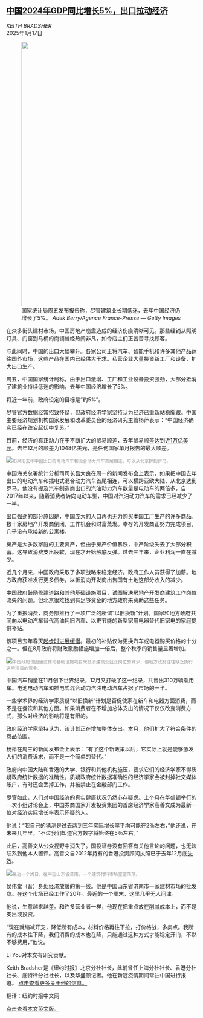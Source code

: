 <!--1737094021000-->
[中国2024年GDP同比增长5%，出口拉动经济](https://cn.nytimes.com/business/20250117/china-economy-2024-gdp/)
------

<address>KEITH BRADSHER</address><time pudate="2025-01-17 01:51:56" datetime="2025-01-17 01:51:56">2025年1月17日</time><figure><img src="https://images.weserv.nl/?url=static01.nyt.com/images/2025/01/17/multimedia/17China-GDP-01-bthf/17China-GDP-01-bthf-master1050.jpg" width="1050" height="700"><figcaption>国家统计局周五发布报告称，尽管建筑业长期低迷，去年中国经济仍增长了5%。 <cite>Adek Berry/Agence France-Presse — Getty Images</cite></figcaption></figure><section><p>在众多街头建材市场，中国房地产崩盘造成的经济伤痕清晰可见。那些经销从照明灯具、门窗到马桶的商铺曾经热闹非凡，如今店主们正苦苦寻找顾客。</p><p>与此同时，中国的出口大幅攀升。各家公司正将汽车、智能手机和许多其他产品运往国外市场，这些产品在国内已经供大于求。私营企业大量投资新工厂和设备，扩大出口生产。</p><p>周五，中国国家统计局称，由于出口激增、工厂和工业设备投资强劲，大部分抵消了建筑业持续低迷的影响，去年中国经济增长了5%。</p><p>将近一年前，政府设定的目标是“约5%”。</p><p>尽管官方数据经常招致怀疑，但政府经济学家坚持认为经济已重新站稳脚跟。中国主要经济规划机构国家发展和改革委员会的经济研究主管杨萍表示：“中国经济确实已经在跌宕起伏中复苏。”</p><p>目前，经济的真正动力在于不断扩大的贸易顺差，去年贸易顺差达到近<a href="https://cn.nytimes.com/business/20250114/china-trade-surplus/" title="Link: https://cn.nytimes.com/business/20250114/china-trade-surplus/">1万亿美元</a>。去年12月的顺差为1048亿美元，是任何国家单月报告的最大顺差。</p><p><img src="https://images.weserv.nl/?url=static01.nyt.com/images/2025/01/17/multimedia/17China-GDP-03-bthf/17China-GDP-03-bthf-master1050.jpg"><small style="color: #999;">如果把去年中国出口的电动汽车和混合动力汽车首尾相连，可以从北京排到罗马。</small></p><p>中国海关总署统计分析司司长吕大良在周一的新闻发布会上表示，如果把中国去年出口的电动汽车和插电式混合动力汽车首尾相连，可以横跨亚欧大陆、从北京达到罗马。他没有提及汽车制造商出口的汽油动力汽车数量是电动车的两倍多，自2017年以来，随着消费者转向电动车型，中国对汽油动力汽车的需求已经减少了一半。</p><p>出口强劲的部分原因是，中国庞大的人口再也无力购买本国工厂生产的许多商品。数十家房地产开发商倒闭，工作机会和财富蒸发。幸存的开发商正努力完成项目，几乎没有承接新的公寓楼。</p><p>房产是大多数家庭的主要资产，但由于房产价值暴跌，中产阶级失去了大部分积蓄。这导致消费支出疲软，现在才开始触底反弹。过去三年来，企业利润一直在减少。</p><p>近几个月来，中国政府采取了多项战略来稳定经济。政府工作人员获得了加薪。地方政府获准发行更多债券，以抵消向开发商出售国有土地这部分收入的减少。</p><p>中国政府鼓励修建道路和其他基础设施项目，试图解决房地产开发商建筑工作岗位流失的问题。但北京很难找到有足够资金的地方政府来资助这些任务。</p><p>为了重振消费，商务部推行了一项广泛的所谓“以旧换新”计划。国家和地方政府共同向以电动汽车替代高油耗旧汽车、以更节能的新型家用电器替代旧家电的家庭提供补贴。</p><p>该项目去年春天<a href="https://cn.nytimes.com/business/20240702/china-cash-for-clunkers/">起步时进展缓慢</a>。最初的补贴仅为更换汽车或电器购买价格的十分之一。但在8月政府将财政激励措施增加一倍后，整个秋季的销售量显著增加。</p><p><img src="https://images.weserv.nl/?url=static01.nyt.com/images/2025/01/17/multimedia/17China-GDP-04-bthf/17China-GDP-04-bthf-master1050.jpg"><small style="color: #999;">中国政府试图通过推动基础设施项目来抵消建筑业就业岗位的减少，但地方政府往往缺乏执行这些项目的资金。</small></p><p>中国汽车销量在11月创下世界纪录，12月又打破了这一纪录，共售出310万辆乘用车。电池电动汽车和插电式混合动力汽油电动汽车占据了市场的一半。</p><p>一些学术界的经济学家质疑“以旧换新”计划是否促使家在新车和电器方面消费，而不是在餐饮和其他方面。如果消费者在不增加总体支出的情况下仅仅改变消费方式，那么对经济的影响将是有限的。</p><p>政府经济学家坚持认为，该计划正在增加整体支出。本月，他们扩大了符合条件的商品范围。</p><p>杨萍在周三的新闻发布会上表示：“有了这个新政策以后，它实际上就是能够激发人们的消费诉求，而不是一个简单的替代。”</p><p>政府向中国大陆和香港的大学、银行和其他机构施压，要求它们的经济学家不得质疑政府统计数据的准确性。质疑政府统计数据准确性的经济学家会被封掉社交媒体账户，有时还会丢掉工作，并被禁止在金融部门工作。</p><p>尽管如此，人们对中国经济的真实健康状况仍然心存疑虑。上个月在华盛顿举行的一次小组讨论会上，中国券商国家开发投资集团的首席经济学家高善文成为最新一位对经济实际增长率表示怀疑的人。</p><p>他说：“我自己的猜测是过去两到三年实际增长率平均可能在2％左右，”他还说，在未来几年里，“不过我们知道官方数字将始终在5％左右。”</p><p>此后，高善文从公众视野中消失了。国投证券没有回答有关他言论的问题，也无法联系到他本人置评。高善文自2012年持有的香港投资顾问执照已于去年12月底<a rel="noopener noreferrer" target="_blank" href="https://apps.sfc.hk/publicregWeb/indi/AZF362/licenceRecord" title="Link: https://apps.sfc.hk/publicregWeb/indi/AZF362/licenceRecord">失效</a>。</p><p><img src="https://images.weserv.nl/?url=static01.nyt.com/images/2025/01/17/multimedia/17China-GDP-02-bthf/17China-GDP-02-bthf-master1050.jpg"><small style="color: #999;">最近一个周日，在中国山东省济南，一个建筑材料市场空空荡荡。</small></p><p>侯伟堂（音）身处经济放缓的第一线。他是中国山东省济南市一家建材市场的批发商。在这个市场已经工作了20年。最近的一个周末，这里几乎无人问津。</p><p>他说，生意越来越差。和许多营业者一样，他现在把重点放在削减成本上，而不是支出或投资。</p><p>“现在就缩减开支，降低所有成本，材料价格再往下拉，打价格战，多卖点。我所有的成本往下降，我们消费的成本也在降，只能通过这种方式才能稳定开门，不然不够费用，”他说。 </p></section><footer><p>Li You对本文有研究贡献。</p><p>Keith Bradsher是《纽约时报》北京分社社长，此前曾任上海分社社长、香港分社社长、底特律分社社长，以及华盛顿记者。他在新冠疫情期间常驻中国进行报道。 <a rel="nofollow" target="_blank" href="https://www.nytimes.com/by/keith-bradsher">点击查看更多关于他的信息。</a></p><p>翻译：纽约时报中文网</p><p><a rel="nofollow" target="_blank" href="https://www.nytimes.com/2025/01/16/business/china-economy-2024-gdp.html">点击查看本文英文版。</a></p></footer>
